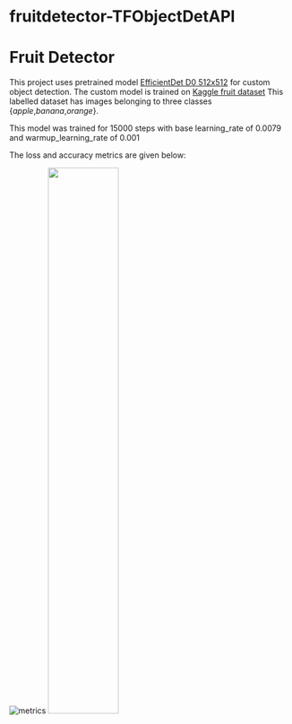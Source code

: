 # fruitdetector-TFObjectDetAPI

# Fruit Detector 
   This project uses pretrained model [EfficientDet D0 512x512](http://download.tensorflow.org/models/object_detection/tf2/20200711/efficientdet_d0_coco17_tpu-32.tar.gz)
   for custom object detection. The custom model is trained on [Kaggle fruit dataset](https://www.kaggle.com/datasets/mbkinaci/fruit-images-for-object-detection)
   This labelled dataset has images belonging to three classes {_apple_,_banana_,_orange_}.
   
   This model was trained for 15000 steps with base learning_rate of 0.0079 and warmup_learning_rate of 0.001
   
   The loss and accuracy metrics are given below:
   
   
   ![metrics](https://drive.google.com/file/d/1t6Ha5YwOdCvv2QXi9arm5Bp-uPcj8eht/view?usp=sharing)
   <img src="https://drive.google.com/file/d/1t6Ha5YwOdCvv2QXi9arm5Bp-uPcj8eht/view?usp=sharing" width="50%" height="50%">
